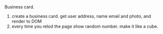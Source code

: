 Business card.

1. create a business card. get user address, name email and photo, and render to DOM
2. every time you relod the page show random number. make it like a cube.
